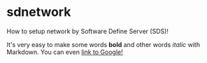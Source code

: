 # sdnetwork
How to setup network by Software Define Server (SDS)!

It's very easy to make some words **bold** and other words *italic* with Markdown. You can even [link to Google!](http://google.com)
